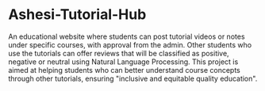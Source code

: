 # Ashesi-Tutorial-Hub
An educational website where students can post tutorial videos or notes under specific courses, with approval from the admin. Other students who use the tutorials can offer reviews that will be classified as positive, negative or neutral using Natural Language Processing. This project is aimed at helping students who can better understand course concepts through other tutorials, ensuring  "inclusive and equitable quality education".
